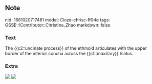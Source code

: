 ## Note
nid: 1661020717481
model: Cloze-chrisc-ff04e
tags: GSSE::!Contributor::Christine_Zhao
markdown: false

### Text
<div>
  <div>
    <div>
      <div>
        The {{c2::uncinate process}} of the ethmoid articulates
        with the upper border of the inferior concha across the
        {{c1::maxillary}} hiatus.
      </div>
    </div>
  </div>
</div>

### Extra
<img src="paste-5f8c0e2083d0eb8b81bd04e848fbfda72246f6ee.jpg">
<img src="paste-30bce2f9d9ee8b7170fe5b4f751cecefd714ac2d.jpg">
